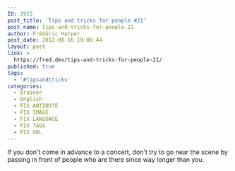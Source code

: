 ```yaml
---
ID: 2922
post_title: 'Tips and tricks for people #21'
post_name: tips-and-tricks-for-people-21
author: Frédéric Harper
post_date: 2012-08-16 19:08:44
layout: post
link: >
  https://fred.dev/tips-and-tricks-for-people-21/
published: true
tags:
  - '#tipsandtricks'
categories:
  - Brainer
  - English
  - FIX ANTIDOTE
  - FIX IMAGE
  - FIX LANGUAGE
  - FIX TAGS
  - FIX URL
---
```

<p>If you don't come in advance to a concert, don't try to go near the scene by passing in front of people who are there since way longer than you.</p> 